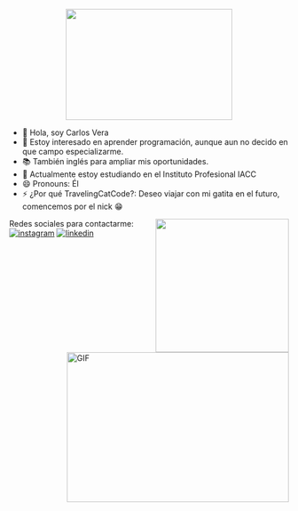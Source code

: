 <p align="center">
  <img width="300" height="200" src="https://i2.wp.com/www.bestworldevents.com/wp-content/uploads/2020/05/Hello-Gif.gif?resize=498%2C498">
</p>

- 👋 Hola, soy Carlos Vera
- 👀 Estoy interesado en aprender programación, aunque aun no decido en que campo especializarme.
- 📚 También inglés para ampliar mis oportunidades.
- 🌱 Actualmente estoy estudiando en el Instituto Profesional IACC
- 😄 Pronouns: Él
- ⚡ ¿Por qué TravelingCatCode?: Deseo viajar con mi gatita en el futuro, comencemos por el nick 😁

<img align= "right" width= "240" src= "https://pa1.narvii.com/6580/8098c6e9207376889eeb0532d9f5a0723c4d73f5_hq.gif"/>

Redes sociales para contactarme: </br>
  <a href="https://www.instagram.com/travelingcatcode/"><img src="https://img.icons8.com/color/96/000000/instagram-new.png" alt="instagram"/></a>
   <a href="https://www.linkedin.com/in/carlos-vera-v-056337328/"><img src="https://img.icons8.com/color/96/000000/linkedin.png" alt="linkedin"/></a>

<img align="right" top="500" height="270" width="400" alt="GIF" src="https://camo.githubusercontent.com/2a85a3fe4bc2747c3d6114596fbecf23279aacbc4ad08977c7e2e5ab86d2691d/68747470733a2f2f63646e2e6472696262626c652e636f6d2f75736572732f313237373331322f73637265656e73686f74732f31343733333239382f6d656469612f33396231303435653539333733373538376464363065343263383432326431662e676966">
